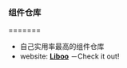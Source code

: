 ### 组件仓库
=======
* 自己实用率最高的组件仓库
* website: **[Liboo](https://github.com/lizouzt/Libo0_0)** －Check it out!